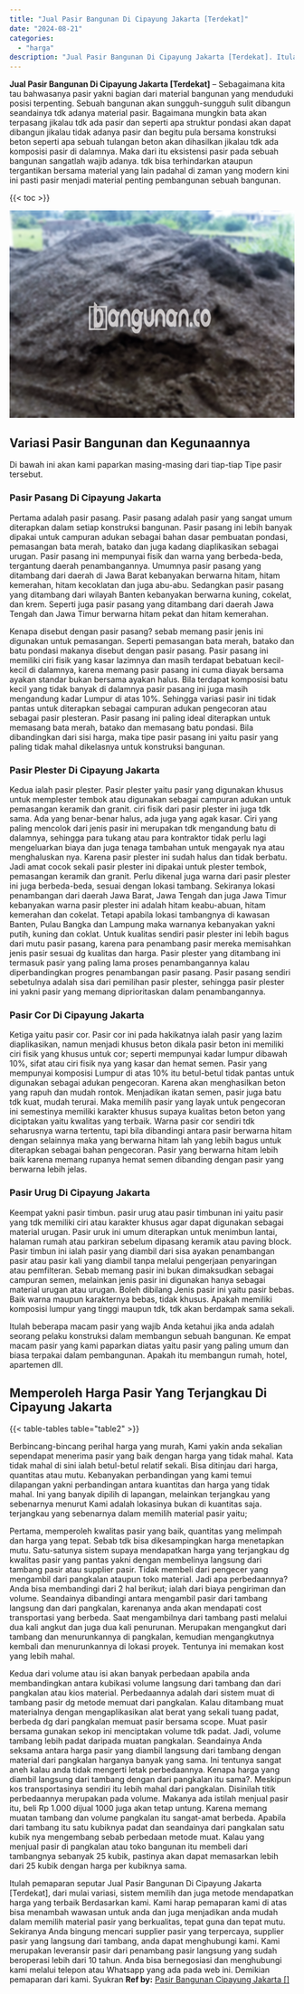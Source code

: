 ```yaml
---
title: "Jual Pasir Bangunan Di Cipayung Jakarta [Terdekat]"
date: "2024-08-21"
categories: 
  - "harga"
description: "Jual Pasir Bangunan Di Cipayung Jakarta [Terdekat]. Itulah pemaparan seputar Jual Pasir Bangunan Di Cipayung Jakarta [Terdekat], dari mulai variasi, sistem..."
---
```


**Jual Pasir Bangunan Di Cipayung Jakarta \[Terdekat\]** – Sebagaimana kita tau bahwasanya pasir yakni bagian dari material bangunan yang menduduki posisi terpenting. Sebuah bangunan akan sungguh-sungguh sulit dibangun seandainya tdk adanya material pasir. Bagaimana mungkin bata akan terpasang jikalau tdk ada pasir dan seperti apa struktur pondasi akan dapat dibangun jikalau tidak adanya pasir dan begitu pula bersama konstruksi beton seperti apa sebuah tulangan beton akan dihasilkan jikalau tdk ada komposisi pasir di dalamnya. Maka dari itu eksistensi pasir pada sebuah bangunan sangatlah wajib adanya. tdk bisa terhindarkan ataupun tergantikan bersama material yang lain padahal di zaman yang modern kini ini pasti pasir menjadi material penting pembangunan sebuah bangunan.

{{< toc >}}

![Jual Pasir Bangunan Di Cipayung Jakarta [Terdekat]](/images/jual-pasir-bangunan-38.png)

## Variasi Pasir Bangunan dan Kegunaannya

Di bawah ini akan kami paparkan masing-masing dari tiap-tiap Tipe pasir tersebut.

### Pasir Pasang Di Cipayung Jakarta

Pertama adalah pasir pasang. Pasir pasang adalah pasir yang sangat umum diterapkan dalam setiap konstruksi bangunan. Pasir pasang ini lebih banyak dipakai untuk campuran adukan sebagai bahan dasar pembuatan pondasi, pemasangan bata merah, batako dan juga kadang diaplikasikan sebagai urugan. Pasir pasang ini mempunyai fisik dan warna yang berbeda-beda, tergantung daerah penambangannya. Umumnya pasir pasang yang ditambang dari daerah di Jawa Barat kebanyakan berwarna hitam, hitam kemerahan, hitam kecoklatan dan juga abu-abu. Sedangkan pasir pasang yang ditambang dari wilayah Banten kebanyakan berwarna kuning, cokelat, dan krem. Seperti juga pasir pasang yang ditambang dari daerah Jawa Tengah dan Jawa Timur berwarna hitam pekat dan hitam kemerahan.

Kenapa disebut dengan pasir pasang? sebab memang pasir jenis ini digunakan untuk pemasangan. Seperti pemasangan bata merah, batako dan batu pondasi makanya disebut dengan pasir pasang. Pasir pasang ini memiliki ciri fisik yang kasar lazimnya dan masih terdapat bebatuan kecil-kecil di dalamnya, karena memang pasir pasang ini cuma diayak bersama ayakan standar bukan bersama ayakan halus. Bila terdapat komposisi batu kecil yang tidak banyak di dalamnya pasir pasang ini juga masih mengandung kadar Lumpur di atas 10%. Sehingga variasi pasir ini tidak pantas untuk diterapkan sebagai campuran adukan pengecoran atau sebagai pasir plesteran. Pasir pasang ini paling ideal diterapkan untuk memasang bata merah, batako dan memasang batu pondasi. Bila dibandingkan dari sisi harga, maka tipe pasir pasang ini yaitu pasir yang paling tidak mahal dikelasnya untuk konstruksi bangunan.

### Pasir Plester Di Cipayung Jakarta

Kedua ialah pasir plester. Pasir plester yaitu pasir yang digunakan khusus untuk memplester tembok atau digunakan sebagai campuran adukan untuk pemasangan keramik dan granit. ciri fisik dari pasir plester ini juga tdk sama. Ada yang benar-benar halus, ada juga yang agak kasar. Ciri yang paling mencolok dari jenis pasir ini merupakan tdk mengandung batu di dalamnya, sehingga para tukang atau para kontraktor tidak perlu lagi mengeluarkan biaya dan juga tenaga tambahan untuk mengayak nya atau menghaluskan nya. Karena pasir plester ini sudah halus dan tidak berbatu. Jadi amat cocok sekali pasir plester ini dipakai untuk plester tembok, pemasangan keramik dan granit. Perlu dikenal juga warna dari pasir plester ini juga berbeda-beda, sesuai dengan lokasi tambang. Sekiranya lokasi penambangan dari daerah Jawa Barat, Jawa Tengah dan juga Jawa Timur kebanyakan warna pasir plester ini adalah hitam keabu-abuan, hitam kemerahan dan cokelat. Tetapi apabila lokasi tambangnya di kawasan Banten, Pulau Bangka dan Lampung maka warnanya kebanyakan yakni putih, kuning dan coklat. Untuk kualitas sendiri pasir plester ini lebih bagus dari mutu pasir pasang, karena para penambang pasir mereka memisahkan jenis pasir sesuai dg kualitas dan harga. Pasir plester yang ditambang ini termasuk pasir yang paling lama proses penambangannya kalau diperbandingkan progres penambangan pasir pasang. Pasir pasang sendiri sebetulnya adalah sisa dari pemilihan pasir plester, sehingga pasir plester ini yakni pasir yang memang diprioritaskan dalam penambangannya.

### Pasir Cor Di Cipayung Jakarta

Ketiga yaitu pasir cor. Pasir cor ini pada hakikatnya ialah pasir yang lazim diaplikasikan, namun menjadi khusus beton dikala pasir beton ini memiliki ciri fisik yang khusus untuk cor; seperti mempunyai kadar lumpur dibawah 10%, sifat atau ciri fisik nya yang kasar dan hemat semen. Pasir yang mempunyai komposisi Lumpur di atas 10% itu betul-betul tidak pantas untuk digunakan sebagai adukan pengecoran. Karena akan menghasilkan beton yang rapuh dan mudah rontok. Menjadikan ikatan semen, pasir juga batu tdk kuat, mudah terurai. Maka memilih pasir yang layak untuk pengecoran ini semestinya memiliki karakter khusus supaya kualitas beton beton yang diciptakan yaitu kwalitas yang terbaik. Warna pasir cor sendiri tdk seharusnya warna tertentu, tapi bila dibandingi antara pasir berwarna hitam dengan selainnya maka yang berwarna hitam lah yang lebih bagus untuk diterapkan sebagai bahan pengecoran. Pasir yang berwarna hitam lebih baik karena memang rupanya hemat semen dibanding dengan pasir yang berwarna lebih jelas.

### Pasir Urug Di Cipayung Jakarta

Keempat yakni pasir timbun. pasir urug atau pasir timbunan ini yaitu pasir yang tdk memiliki ciri atau karakter khusus agar dapat digunakan sebagai material urugan. Pasir uruk ini umum diterapkan untuk menimbun lantai, halaman rumah atau parkiran sebelum dipasang keramik atau paving block. Pasir timbun ini ialah pasir yang diambil dari sisa ayakan penambangan pasir atau pasir kali yang diambil tanpa melalui pengerjaan penyaringan atau pemfilteran. Sebab memang pasir ini bukan dimaksudkan sebagai campuran semen, melainkan jenis pasir ini digunakan hanya sebagai material urugan atau urugan. Boleh dibilang Jenis pasir ini yaitu pasir bebas. Baik warna maupun karakternya bebas, tidak khusus. Apakah memiliki komposisi lumpur yang tinggi maupun tdk, tdk akan berdampak sama sekali.

Itulah beberapa macam pasir yang wajib Anda ketahui jika anda adalah seorang pelaku konstruksi dalam membangun sebuah bangunan. Ke empat macam pasir yang kami paparkan diatas yaitu pasir yang paling umum dan biasa terpakai dalam pembangunan. Apakah itu membangun rumah, hotel, apartemen dll.

## Memperoleh Harga Pasir Yang Terjangkau Di Cipayung Jakarta

{{< table-tables table="table2" >}}

Berbincang-bincang perihal harga yang murah, Kami yakin anda sekalian sependapat menerima pasir yang baik dengan harga yang tidak mahal. Kata tidak mahal di sini ialah betul-betul relatif sekali. Bisa ditinjau dari harga, quantitas atau mutu. Kebanyakan perbandingan yang kami temui dilapangan yakni perbandingan antara kuantitas dan harga yang tidak mahal. Ini yang banyak dipilih di lapangan, melainkan terjangkau yang sebenarnya menurut Kami adalah lokasinya bukan di kuantitas saja. terjangkau yang sebenarnya dalam memilih material pasir yaitu;

Pertama, memperoleh kwalitas pasir yang baik, quantitas yang melimpah dan harga yang tepat. Sebab tdk bisa dikesampingkan harga menetapkan mutu. Satu-satunya sistem supaya mendapatkan harga yang terjangkau dg kwalitas pasir yang pantas yakni dengan membelinya langsung dari tambang pasir atau supplier pasir. Tidak membeli dari pengecer yang mengambil dari pangkalan ataupun toko material. Jadi apa perbedaannya? Anda bisa membandingi dari 2 hal berikut; ialah dari biaya pengiriman dan volume. Seandainya dibandingi antara mengambil pasir dari tambang langsung dan dari pangkalan, karenanya anda akan mendapati cost transportasi yang berbeda. Saat mengambilnya dari tambang pasti melalui dua kali angkut dan juga dua kali penurunan. Merupakan mengangkut dari tambang dan menurunkannya di pangkalan, kemudian mengangkutnya kembali dan menurunkannya di lokasi proyek. Tentunya ini memakan kost yang lebih mahal.

Kedua dari volume atau isi akan banyak perbedaan apabila anda membandingkan antara kubikasi volume langsung dari tambang dan dari pangkalan atau kios material. Perbedaannya adalah dari sistem muat di tambang pasir dg metode memuat dari pangkalan. Kalau ditambang muat materialnya dengan mengaplikasikan alat berat yang sekali tuang padat, berbeda dg dari pangkalan memuat pasir bersama scope. Muat pasir bersama gunakan sekop ini menciptakan volume tdk padat. Jadi, volume tambang lebih padat daripada muatan pangkalan. Seandainya Anda seksama antara harga pasir yang diambil langsung dari tambang dengan material dari pangkalan harganya banyak yang sama. Ini tentunya sangat aneh kalau anda tidak mengerti letak perbedaannya. Kenapa harga yang diambil langsung dari tambang dengan dari pangkalan itu sama?. Meskipun kos transportasinya sendiri itu lebih mahal dari pangkalan. Disinilah titik perbedaannya merupakan pada volume. Makanya ada istilah menjual pasir itu, beli Rp 1.000 dijual 1000 juga akan tetap untung. Karena memang muatan tambang dan volume pangkalan itu sangat-amat berbeda. Apabila dari tambang itu satu kubiknya padat dan seandainya dari pangkalan satu kubik nya mengembang sebab perbedaan metode muat. Kalau yang menjual pasir di pangkalan atau toko bangunan itu membeli dari tambangnya sebanyak 25 kubik, pastinya akan dapat memasarkan lebih dari 25 kubik dengan harga per kubiknya sama.

Itulah pemaparan seputar Jual Pasir Bangunan Di Cipayung Jakarta \[Terdekat\], dari mulai variasi, sistem memilih dan juga metode mendapatkan harga yang terbaik Berdasarkan kami. Kami harap pemaparan kami di atas bisa menambah wawasan untuk anda dan juga menjadikan anda mudah dalam memilih material pasir yang berkualitas, tepat guna dan tepat mutu. Sekiranya Anda bingung mencari supplier pasir yang terpercaya, supplier pasir yang langsung dari tambang, anda dapat menghubungi kami. Kami merupakan leveransir pasir dari penambang pasir langsung yang sudah beroperasi lebih dari 10 tahun. Anda bisa bernegosiasi dan menghubungi kami melalui telepon atau Whatsapp yang ada pada web ini. Demikian pemaparan dari kami. Syukran
**Ref by:** [Pasir Bangunan Cipayung Jakarta []](https://id.wikipedia.org/wiki/Pasir)
